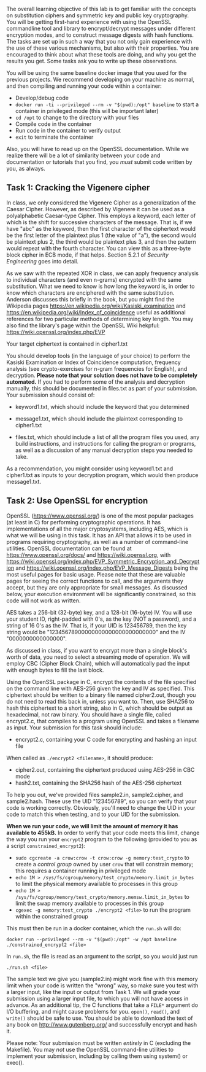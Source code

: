 The overall learning objective of this lab is to get familiar with
the concepts on substitution ciphers and symmetric key and public
key cryptography. You will be getting first-hand experience with
using the OpenSSL commandline tool and library to encrypt/decrypt
messages under different encryption modes, and to construct message
digests with hash functions. The tasks are set up in such a way
that you not only gain experience with the use of these various
mechanisms, but also with their properties. You are encouraged to
think about what these tools are doing, and why you get the results
you get. Some tasks ask you to write up these observations.

You will be using the same baseline docker image that you used for
the previous projects.  We recommend developing on your machine as
normal, and then compiling and running your code within a container:

 * Develop/debug code
 * `docker run -ti --privileged --rm -v "$(pwd):/opt" baseline` to
   start a container in privileged mode (this will be important
   later)
 * `cd /opt` to change to the directory with your files
 * Compile code in the container
 * Run code in the container to verify output
 * `exit` to terminate the container

Also, you will have to read up on the OpenSSL documentation. While
we realize there will be a lot of similarity between your code and
documentation or tutorials that you find, you *must* submit code
written by you, as always.

## Task 1: Cracking the Vigenere cipher

   In class, we only considered the Vigenere Cipher as a generalization
   of the Caesar Cipher. However, as described by Vigenere it can
   be used as a polyalphabetic Caesar-type Cipher. This employs a
   keyword, each letter of which is the shift for successive
   characters of the message.  That is, if we have "abc" as the
   keyword, then the first character of the ciphertext would be the
   first letter of the plaintext plus 1 (the value of "a"), the
   second would be plaintext plus 2, the third would be plaintext
   plus 3, and then the pattern would repeat with the fourth
   character. You can view this as a three-byte block cipher in ECB
   mode, if that helps. Section 5.2.1 of _Security Engineering_ goes
   into detail.

   As we saw with the repeated XOR in class, we can apply frequency
   analysis to individual characters (and even n-grams) encrypted with
   the same substitution. What we need to know is how long the keyword
   is, in order to know which characters are enciphered with the same
   substitution. Anderson discusses this briefly in the book, but you
   might find the Wikipedia pages
   https://en.wikipedia.org/wiki/Kasiski_examination and
   https://en.wikipedia.org/wiki/Index_of_coincidence useful as
   additional references for two particular methods of determining key
   length. You may also find the library's page within the OpenSSL
   Wiki hekpful: https://wiki.openssl.org/index.php/EVP

   Your target ciphertext is contained in cipher1.txt

   You should develop tools (in the language of your choice) to
   perform the Kasiski Examination or Index of Coincidence
   computation, frequency analysis (see crypto-exercises for n-gram
   frequencies for English), and decryption. **Please note that your
   solution does not have to be completely automated.** If you had to
   perform some of the analysis and decryption manually, this should be
   documented in files.txt as part of your submission. Your submission should
   consist of:

   - keyword1.txt, which should include the keyword that you
     determined

   - message1.txt, which should include the plaintext corresponding
     to cipher1.txt

   - files.txt, which should include a list of all the program
     files you used, any build instructions, and
     instructions for calling the program or programs, as well as
     a discussion of any manual decryption steps you needed to take.

   As a recommendation, you might consider using keyword1.txt and
   cipher1.txt as inputs to your decryption program, which would
   then produce message1.txt.

## Task 2: Use OpenSSL for encryption

   OpenSSL (https://www.openssl.org/) is one of the most popular
   packages (at least in C) for performing cryptographic operations.
   It has implementations of all the major cryptosystems, including
   AES, which is what we will be using in this task. It has an API
   that allows it to be used in programs requiring cryptography, as
   well as a number of command-line utilities. OpenSSL documentation
   can be found at https://www.openssl.org/docs/ and
   https://wiki.openssl.org, with
   https://wiki.openssl.org/index.php/EVP_Symmetric_Encryption_and_Decryption
   and https://wiki.openssl.org/index.php/EVP_Message_Digests being
   the most useful pages for basic usage. Please note that these are
   valuable pages for seeing the correct functions to call, and the
   arguments they accept, but they are only appropriate for small
   messages. As discussed below, your execution environment will be
   significantly constrained, so this code will not work as written.

   AES takes a 256-bit (32-byte) key, and a 128-bit (16-byte) IV.
   You will use your student ID, right-padded with 0's, as the key
   (NOT a password), and a string of 16 0's as the IV. That is, if
   your UID is 123456789, then the key string would be
   "12345678900000000000000000000000" and the IV "0000000000000000".

   As discussed in class, if you want to encrypt more than a single
   block's worth of data, you need to select a streaming mode of
   operation. We will employ CBC (Cipher Block Chain), which will
   automatically pad the input with enough bytes to fill the last
   block.

   Using the OpenSSL package in C, encrypt the contents of the
   file specified on the command line with AES-256 given the key and IV as
   specified. This ciphertext should be written to a binary file
   named cipher2.out, though you do not need to read this back in,
   unless you want to.  Then, use SHA256 to hash this ciphertext
   to a short string, also in C, which should be output as hexadecimal,
   not raw binary.  You should have a single file, called encrypt2.c,
   that compiles to a program using OpenSSL and takes a filename
   as input. Your submission for this task should include:

   - encrypt2.c, containing your C code for encrypting and
     hashing an input file

   When called as `./encrypt2 <filename>`, it should produce:

   - cipher2.out, containing the ciphertext produced using AES-256
     in CBC mode
   - hash2.txt, containing the SHA256 hash of the AES-256
     ciphertext

   To help you out, we've provided files sample2.in, sample2.cipher,
   and sample2.hash. These use the UID "123456789", so you can
   verify that your code is working correctly.  Obviously, you'll
   need to change the UID in your code to match this when testing,
   and to your UID for the submission.

   **When we run your code, we will limit the amount of memory it has
   available to 455kB.** In order to verify that your code meets this
   limit, change the way you run your `encrypt2` program to the
   following (provided to you as a script `constrained_encrypt2`):

   * `sudo cgcreate -a crow:crow -t crow:crow -g memory:test_crypto` to create
      a *control group* owned by user `crow` that will constrain memory; this
      requires a container running in privileged mode
   * `echo 1M > /sys/fs/cgroup/memory/test_crypto/memory.limit_in_bytes` to
      limit the physical memory available to processes in this group
   * `echo 1M > /sys/fs/cgroup/memory/test_crypto/memory.memsw.limit_in_bytes`
      to limit the swap memory available to processes in this group
   * `cgexec -g memory:test_crypto ./encrypt2 <file>` to run the
      program within the constrained group

   This must then be run in a docker container, which the `run.sh` will do:
   
    docker run --privileged --rm -v "$(pwd):/opt" -w /opt baseline ./constrained_encrypt2 <file>

   In `run.sh`, the file is read as an argument to the script,
   so you would just run

    ./run.sh <file>

   The sample text we give you (sample2.in) might work fine with this
   memory limit when your code is written the "wrong" way, so make
   sure you test with a larger input, like the input or output from
   Task 1. We will grade your submission using a larger input file, to
   which you will not have access in advance. As an additional tip,
   the C functions that take a `FILE*` argument do I/O buffering, and
   might cause problems for you. `open()`, `read()`, and `write()`
   should be safe to use. You should be able to download the text of
   any book on http://www.gutenberg.org/ and successfully encrypt and
   hash it.

   Please note:  Your submission must be written *entirely* in C
   (excluding the Makefile).  You may *not* use the OpenSSL
   command-line utilities to implement your submission, including
   by calling them using system() or exec().


